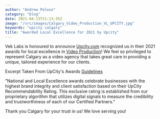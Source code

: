 ```yaml
---
author: "Andrew Peloso"
category: "blog"
date: 2021-04-13T21:13:35Z
image: "/src/images/Calgary_Video_Production_VL_UPCITY.jpg"
keywords: "upcity calgary"
title: "Awarded Local Excellence for 2021 by Upcity"
---
```


Vek Labs is honoured to announce [Upcity.com](https://upcity.com/about-excellence/) recognized us in their 2021 awards for local excellence in [Video Production](https://www.veklabs.com/services/)! We feel so privileged to represent Calgary as a video agency that takes great care in providing a unique, tailored experience for our clients.

Excerpt Taken From UpCity's Awards [Guidelines](https://upcity.com/about-excellence/)

"National and Local Excellence awards celebrate businesses with the highest brand integrity and client satisfaction based on their UpCity Recommendability Rating. This exclusive rating is established from our proprietary algorithm that utilizes digital signals to measure the credibility and trustworthiness of each of our Certified Partners."

Thank you Calgary for your trust in us! We love serving you!
